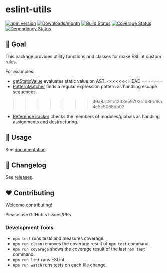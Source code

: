 # eslint-utils

[![npm version](https://img.shields.io/npm/v/eslint-utils.svg)](https://www.npmjs.com/package/eslint-utils)
[![Downloads/month](https://img.shields.io/npm/dm/eslint-utils.svg)](http://www.npmtrends.com/eslint-utils)
[![Build Status](https://github.com/mysticatea/eslint-utils/workflows/CI/badge.svg)](https://github.com/mysticatea/eslint-utils/actions)
[![Coverage Status](https://codecov.io/gh/mysticatea/eslint-utils/branch/master/graph/badge.svg)](https://codecov.io/gh/mysticatea/eslint-utils)
[![Dependency Status](https://david-dm.org/mysticatea/eslint-utils.svg)](https://david-dm.org/mysticatea/eslint-utils)

## 🏁 Goal

This package provides utility functions and classes for make ESLint custom rules.

For examples:

- [getStaticValue](https://eslint-utils.mysticatea.dev/api/ast-utils.html#getstaticvalue) evaluates static value on AST.
<<<<<<< HEAD
=======
- [PatternMatcher](https://eslint-utils.mysticatea.dev/api/ast-utils.html#patternmatcher-class) finds a regular expression pattern as handling escape sequences.
>>>>>>> 39a8ac91c1203e59702c1b86c18a4c5e5058db03
- [ReferenceTracker](https://eslint-utils.mysticatea.dev/api/scope-utils.html#referencetracker-class) checks the members of modules/globals as handling assignments and destructuring.

## 📖 Usage

See [documentation](https://eslint-utils.mysticatea.dev/).

## 📰 Changelog

See [releases](https://github.com/mysticatea/eslint-utils/releases).

## ❤️ Contributing

Welcome contributing!

Please use GitHub's Issues/PRs.

### Development Tools

- `npm test` runs tests and measures coverage.
- `npm run clean` removes the coverage result of `npm test` command.
- `npm run coverage` shows the coverage result of the last `npm test` command.
- `npm run lint` runs ESLint.
- `npm run watch` runs tests on each file change.
